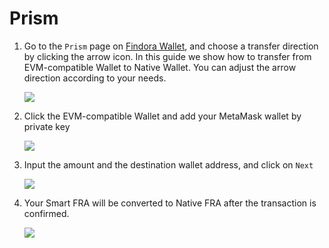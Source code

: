# Prism

1.  Go to the `Prism` page on [Findora Wallet](https://wallet.findora.org/), and choose a transfer direction by clicking the arrow icon. In this guide we show how to transfer from EVM-compatible Wallet to Native Wallet. You can adjust the arrow direction according to your needs.

    ![](https://miro.medium.com/max/1400/0\*lluDOL4k\_37ocXei)
2.  Click the EVM-compatible Wallet and add your MetaMask wallet by private key

    ![](https://miro.medium.com/max/1400/0\*qPKhiAU4UksuqwWD)
3.  Input the amount and the destination wallet address, and click on `Next`

    ![](https://miro.medium.com/max/1400/0\*m6S74SYolZkVLMg1)
4.  Your Smart FRA will be converted to Native FRA after the transaction is confirmed.

    ![](https://miro.medium.com/max/1400/0\*tClDO9ArNPZRrb6m)

